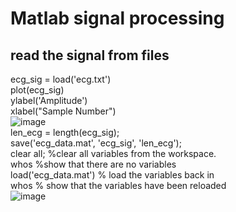 # Matlab signal processing  
## read the signal from files  
ecg_sig = load('ecg.txt')  
plot(ecg_sig)  
ylabel('Amplitude')  
xlabel("Sample Number")  
![image](https://user-images.githubusercontent.com/88282118/191026039-d7b71a29-99fb-4a42-bbfc-fa4452830790.png)  
len_ecg = length(ecg_sig);  
save('ecg_data.mat', 'ecg_sig', 'len_ecg');  
clear all; %clear all variables from the workspace.  
whos %show that there are no variables  
load('ecg_data.mat') % load the variables back in  
whos % show that the variables have been reloaded  
![image](https://user-images.githubusercontent.com/88282118/191027942-20ed2600-a617-454b-a945-002b4121f4b0.png)  


